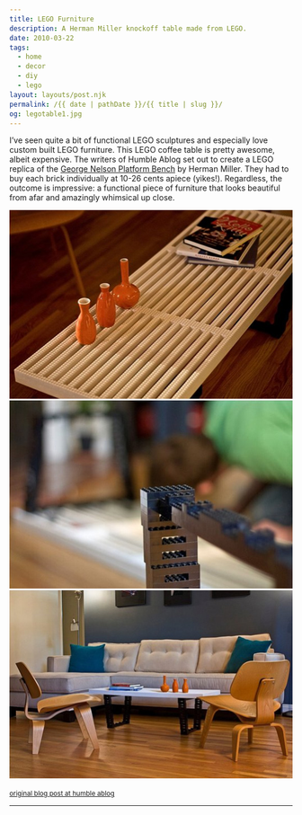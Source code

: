 ```yaml
---
title: LEGO Furniture
description: A Herman Miller knockoff table made from LEGO.
date: 2010-03-22
tags: 
  - home
  - decor
  - diy
  - lego
layout: layouts/post.njk
permalink: /{{ date | pathDate }}/{{ title | slug }}/
og: legotable1.jpg
---
```


I’ve seen quite a bit of functional LEGO sculptures and especially love custom built LEGO furniture. This LEGO coffee table is pretty awesome, albeit expensive. The writers of Humble Ablog set out to create a LEGO replica of the [George Nelson Platform Bench](http://1.bp.blogspot.com/_oJw78eKKtpk/S58WNLLj_bI/AAAAAAAABw0/LXgE4aE-6Nw/s1600-h/HMbench.jpg) by Herman Miller. They had to buy each brick individually at 10-26 cents apiece (yikes!). Regardless, the outcome is impressive: a functional piece of furniture that looks beautiful from afar and amazingly whimsical up close.

![Herman Miller table made from tan LEGO](/img/legotable1.jpg)![closeup of the LEGO bricks](/img/legotable2.jpg)![the table](/img/legotable3.jpg)

<small class="footnotes"><a href="http://humbleablog.blogspot.com/2010/03/lego-project.html">original blog post at humble ablog</a></small>

---
